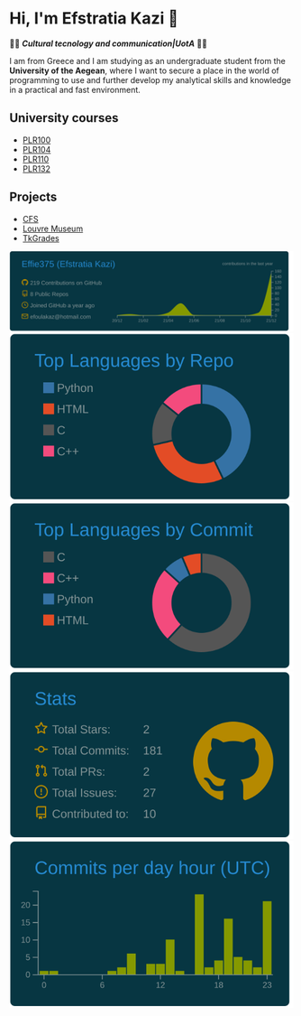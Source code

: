 # Hi, I'm Efstratia Kazi 👋

<!--
**Effie375/Effie375** is a ✨ _special_ ✨ repository because its `README.md` (this file) appears on your GitHub profile.

Here are some ideas to get you started:

- 🔭 I’m currently working on ...
- 🌱 I’m currently learning ...
- 👯 I’m looking to collaborate on ...
- 🤔 I’m looking for help with ...
- 💬 Ask me about ...
- 📫 How to reach me: ...
- 😄 Pronouns: ...
- ⚡ Fun fact: ...
-->

👩‍🎓 _**Cultural tecnology and communication|UotA**_ 👩‍🎓

I am from Greece and I am studying as an undergraduate student from the **University of the Aegean**, where I want to secure a place in the world of programming to use and further develop my analytical skills and knowledge in a practical and fast environment.

## University courses

- [PLR100](https://github.com/Effie375/PLR100)
- [PLR104](https://github.com/Effie375/PLR104)
- [PLR110](https://github.com/Effie375/PLR110)
- [PLR132](https://github.com/Effie375/PLR132)

## Projects

- [CFS](https://github.com/Effie375/CFS)
- [Louvre Museum](https://github.com/Effie375/louvre-museum)
- [TkGrades](https://github.com/Effie375/TkGrades)



[![](https://raw.githubusercontent.com/Effie375/Effie375/main/profile-summary-card-output/solarized_dark/0-profile-details.svg)](https://github.com/vn7n24fzkq/github-profile-summary-cards)
[![](https://raw.githubusercontent.com/Effie375/Effie375/main/profile-summary-card-output/solarized_dark/1-repos-per-language.svg)](https://github.com/vn7n24fzkq/github-profile-summary-cards) [![](https://raw.githubusercontent.com/Effie375/Effie375/main/profile-summary-card-output/solarized_dark/2-most-commit-language.svg)](https://github.com/vn7n24fzkq/github-profile-summary-cards)
[![](https://raw.githubusercontent.com/Effie375/Effie375/main/profile-summary-card-output/solarized_dark/3-stats.svg)](https://github.com/vn7n24fzkq/github-profile-summary-cards) [![](https://raw.githubusercontent.com/Effie375/Effie375/main/profile-summary-card-output/solarized_dark/4-productive-time.svg)](https://github.com/vn7n24fzkq/github-profile-summary-cards)

